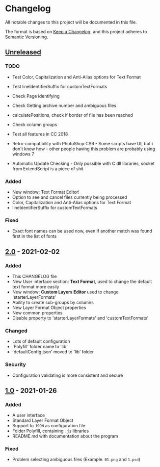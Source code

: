 # Changelog

All notable changes to this project will be documented in this file.

The format is based on [Keep a Changelog](https://keepachangelog.com/en/1.0.0/),
and this project adheres to [Semantic Versioning](https://semver.org/spec/v2.0.0.html).

## [Unreleased]

### TODO

- Test Color, Capitalization and Anti-Alias options for Text Format
- Test lineIdentifierSuffix for customTextFormats

- Check Page identifying
- Check Getting archive number and ambiguous files
- calculatePositions, check if border of file has been reached
- Check column groups

- Test all features in CC 2018
- Retro-compatibility with PhotoShop CS6 - Some scripts have UI, but i don't know how - other people having this problem are probably using windows 7
- Automatic Update Checking - Only possible with C dll libraries, socket from ExtendScript is a piece of shit

### Added

- New window: Text Format Editor!
- Option to see and cancel files currently being processed
- Color, Capitalization and Anti-Alias options for Text Format
- lineIdentifierSuffix for customTextFormats

### Fixed

- Exact font names can be used now, even if another match was found first in the list of fonts

## [2.0] - 2021-02-02

### Added

- This CHANGELOG file
- New User interface section: **Text Format**, used to change the default text format more easily
- New window: **Custom Layers Editor** used to change 'starterLayerFormats'
- Ability to create sub-groups by columns
- New Layer Format Object properties
- New common properties
- Disable property to 'starterLayerFormats' and 'customTextFormats'

### Changed

- Lots of default configuration
- 'Polyfill' folder name to 'lib'
- 'defaultConfig.json' moved to 'lib' folder

### Security

- Configuration validating is more consistent and secure

## [1.0] - 2021-01-26

### Added

- A user interface
- Standard Layer Format Object
- Support to `JSON` as configuration file
- Folder Polyfill, containing `.js` libraries
- README.md with documentation about the program

### Fixed

- Problem selecting ambiguous files (Example: `01.png` and `1.psd`)

[unreleased]: https://github.com/krevlinmen/AutoTypeSetter/compare/v2.0...HEAD
[2.0]: https://github.com/krevlinmen/AutoTypeSetter/compare/v1.0...v2.0
[1.0]: https://github.com/krevlinmen/AutoTypeSetter/releases/tag/v1.0

